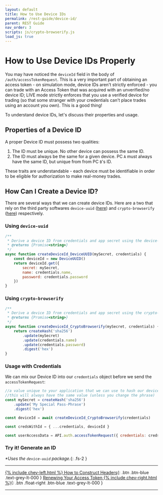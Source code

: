 ```yaml
---
layout: default
title: How to Use Device IDs
permalink: /rest-guide/device-id/
parent: REST Guide
nav_order: 3
scripts: js/crypto-browserify.js
load_js: true
---
```


<script>
    window.addEventListener('load', () => {
        const TDV = Symbol.for('tdv-docs');
        window[TDV].defineTryit({
            name: 'AccessTokenRequest',
            endpoint: '/auth/accesstokenrequest',
            method: 'POST',
            params: {
                name: 'username',
                password: 'password',
                appId: 'keyName',
                appVersion: '1.0',
                cid: 0,
                sec: 'API_Secret',
                deviceId: 'generate_me!'
            }
        });
    });
</script>

# How to Use Device IDs Properly
You may have noticed the `deviceId` field in the body of `/auth/accessTokenRequest`. This is a very important part of obtaining an access token - on simulation mode, device IDs aren't strictly enforced - you can trade with an Access Token that was acquired with an unverified/no device ID; LIVE mode strictly enforces that you use a verified device for trading (so that some stranger with your credentials can't place trades using an account you own). This is a good thing!

To understand device IDs, let's discuss their properties and usage.

## Properties of a Device ID
A proper Device ID must possess two qualities:
1. The ID must be unique. No other device can possess the same ID. 
2. The ID must always be the same for a given device. PC `A` must always have the same ID, but unique from from PC `B`'s ID.

These traits are understandable - each device must be identifiable in order to be eligible for authorization to make real-money trades.

## How Can I Create a Device ID?
There are several ways that we can create device IDs. Here are a two that rely on the third party softwares `device-uuid` ([here](https://www.npmjs.com/package/device-uuid)) and `crypto-browserify` ([here](https://www.npmjs.com/package/crypto-browserify)) respectively.

### Using `device-uuid`
```js
/**
 * Derive a device ID from credentials and app secret using the device-uuid package.
 * @returns {Promise<string>}
 */
async function createDeviceId_DeviceUUID(mySecret, credentials) {
    const deviceId = new DeviceUUID()
    return deviceId.get({ 
        secret: mySecret, 
        name: credentials.name,
        password: credentials.password
    })
}
```

### Using `crypto-browserify`
```js
/**
 * Derive a device ID from credentials and app secret using the crypto-browserify package.
 * @returns {Promise<string>}
 */
async function createDeviceId_CryptoBrowserify(mySecret, credentials) {
    return createHash('sha256')
        .update(mySecret)
        .update(credentials.name)
        .update(credentials.password)   
        .digest('hex')
}
```

### Usage with Credentials
We can mix our Device ID into our `credentials` object before we send the `accessTokenRequest`:
```js
//a value unique to your application that we can use to hash our device IDs
//this will always have the same value (unless you change the phrase)
const mySecret = createHash('sha256')
    .update('My Special Pass-Phrase')
    .digest('hex') 

const deviceId = await createDeviceId_CryptoBrowserify(credentials)

const credsWithId = { ...credentials, deviceId }

const userAccessData = API.auth.accessTokenRequest({ credentials: credsWithId })
```

### Try it! Generate an ID
*\*Uses the `device-uuid` package.*{: .fs-2 }
<script src="{{ 'assets/js/gen-id.js' | relative_url }}"></script>

---
[{% include chev-left.html %} How to Construct Headers]({{site.baseurl}}/rest-guide/construct-headers){: .btn .btn-blue .text-grey-lt-000 }
[Renewing Your Access Token {% include chev-right.html %}]({{site.baseurl}}/rest-guide/renewing-access){: .btn .float-right .btn-blue .text-grey-lt-000 }

---
